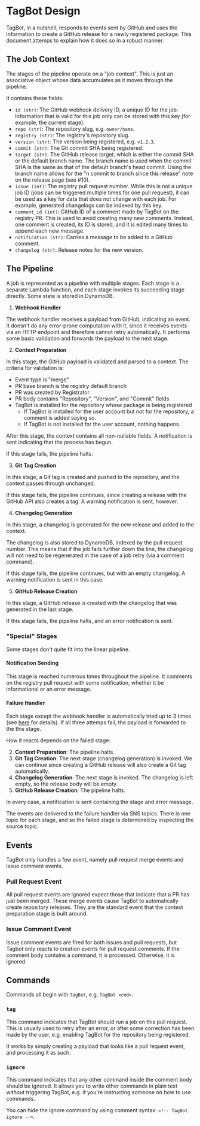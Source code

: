 # TagBot Design

TagBot, in a nutshell, responds to events sent by GitHub and uses the information to create a GitHub release for a newly registered package.
This document attemps to explain how it does so in a robust manner.

## The Job Context

The stages of the pipeline operate on a "job context".
This is just an associative object whose data accumulates as it moves through the pipeline.

It contains these fields:

- `id (str)`: The GitHub webhook delivery ID, a unique ID for the job.
  Information that is valid for this job only can be stored with this key (for example, the current stage).
- `repo (str)`: The repository slug, e.g. `owner/name`.
- `registry (str)`: The registry's repository slug.
- `version (str)`: The version being registered, e.g. `v1.2.3`.
- `commit (str)`: The Git commit SHA being registered.
- `target (str)`: The GitHub release target, which is either the commit SHA or the default branch name.
  The branch name is used when the commit SHA is the same as that of the default branch's head commit.
  Using the branch name allows for the "n commit to branch since this release" note on the release page (see #10).
- `issue (int)`: The registry pull request number.
  While this is not a unique job ID (jobs can be triggered multiple times for one pull request), it can be used as a key for data that does not change with each job.
  For example, generated changelogs can be indexed by this key.
- `comment_id (int)`: GitHub ID of a comment made by TagBot on the registry PR.
  This is used to avoid creating many new comments.
  Instead, one comment is created, its ID is stored, and it is edited many times to append each new message.
- `notification (str)`: Carries a message to be added to a GitHub comment.
- `changelog (str)`: Release notes for the new version.

## The Pipeline

A job is represented as a pipeline with multiple stages.
Each stage is a separate Lambda function, and each stage invokes its succeeding stage directly.
Some state is stored in DynamoDB.

1. **Webhook Handler**

The webhook handler receives a payload from GitHub, indicating an event.
It doesn't do any error-prone computation with it, since it receives events via an HTTP endpoint and therefore cannot retry automatically.
It performs some basic validation and forwards the payload to the next stage.

2. **Context Preparation**

In this stage, the GitHub payload is validated and parsed to a context.
The criteria for validation is:

- Event type is "merge"
- PR base branch is the registry default branch
- PR was created by Registrator
- PR body contains "Repository", "Version", and "Commit" fields
- TagBot is installed for the repository whose package is being registered
  - If TagBot is installed for the user account but not for the repository, a comment is added saying so.
  - If TagBot is not installed for the user account, nothing happens.
  
After this stage, the context contains all non-nullable fields.
A notification is sent indicating that the process has begun.

If this stage fails, the pipeline halts.

3. **Git Tag Creation**

In this stage, a Git tag is created and pushed to the repository, and the context passes through unchanged.

If this stage fails, the pipeline continues, since creating a release with the GitHub API also creates a tag.
A warning notification is sent, however.

4. **Changelog Generation**

In this stage, a changelog is generated for the new release and added to the context.

The changelog is also stored to DynamoDB, indexed by the pull request number.
This means that if the job fails further down the line, the changelog will not need to be regenerated in the case of a job retry (via a comment command).

If this stage fails, the pipeline continues, but with an empty changelog.
A warning notification is sent in this case.

5. **GitHub Release Creation**

In this stage, a GitHub release is created with the changelog that was generated in the last stage.

If this stage fails, the pipeline halts, and an error notification is sent.

### "Special" Stages

Some stages don't quite fit into the linear pipeline.

#### Notification Sending

This stage is reached numerous times throughout the pipeline.
It comments on the registry pull request with some notification, whether it be informational or an error message.

#### Failure Handler

Each stage except the webhook handler is automatically tried up to 3 times (see [here](https://docs.aws.amazon.com/lambda/latest/dg/retries-on-errors.html) for details).
If all three attemps fail, the payload is forwarded to the this stage.

How it reacts depends on the failed stage:

2. **Context Preparation**: The pipeline halts.
3. **Git Tag Creation**: The next stage (changelog generation) is invoked.
   We can continue since creating a GitHub release will also create a Git tag automatically.
4. **Changelog Generation**: The next stage is invoked.
  The changelog is left empty, so the release body will be empty.
5. **GitHub Release Creation**: The pipeline halts.

In every case, a notification is sent containing the stage and error message.

The events are delivered to the failure handler via SNS topics.
There is one topic for each stage, and so the failed stage is determined by inspecting the source topic.

## Events

TagBot only handles a few event, namely pull request merge events and issue comment events.

### Pull Request Event

All pull request events are ignored expect those that indicate that a PR has just been merged.
These merge events cause TagBot to automatically create repository releases.
They are the standard event that the context preparation stage is built around.

### Issue Comment Event

Issue comment events are fired for both issues and pull requests, but Tagbot only reacts to creation events for pull request comments.
If the comment body contains a command, it is processed.
Otherwise, it is ignored.

## Commands

Commands all begin with `TagBot`, e.g. `TagBot <cmd>`.

### `tag`

This command indicates that TagBot should run a job on this pull request.
This is usually used to retry after an error, or after some correction has been made by the user, e.g. enabling TagBot for the repository being registered.

It works by simply creating a payload that looks like a pull request event, and processing it as such.

### `ignore`

This command indicates that any other command inside the comment body should be ignored.
It allows you to write other commands in plain text without triggering TagBot, e.g. if you're instructing someone on how to use commands.

You can hide the ignore command by using comment syntax: `<!-- TagBot ignore -->`.
